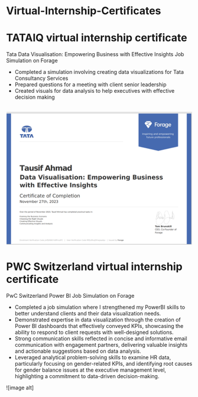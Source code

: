 # Virtual-Internship-Certificates

# TATAIQ virtual internship certificate

 Tata Data Visualisation: Empowering Business with Effective Insights Job
    Simulation on Forage
  * Completed a simulation involving creating data visualizations for Tata
     Consultancy Services
  * Prepared questions for a meeting with client senior leadership
  * Created visuals for data analysis to help executives with effective decision
     making

    
 ![image alt](https://github.com/22TAUSIF/Virtual-Internship-Certificates/blob/a41f7632b9d81b6abd629e47ae4b0225f352d6b5/TATAIQ%20virtual%20internship%20certificate%20Screenshot%202024%20oct%2013.png)

# PWC Switzerland virtual internship certificate
  PwC Switzerland Power BI Job Simulation on Forage
   * Completed a job simulation where I strengthened my PowerBI skills to better
       understand clients and their data visualization needs.
   * Demonstrated expertise in data visualization through the creation of Power BI
       dashboards that effectively conveyed KPIs, showcasing the ability to respond
       to client requests with well-designed solutions.
   * Strong communication skills reflected in concise and informative email
      communication with engagement partners, delivering valuable insights and
      actionable suggestions based on data analysis.
   * Leveraged analytical problem-solving skills to examine HR data, particularly
      focusing on gender-related KPIs, and identifying root causes for gender
      balance issues at the executive management level, highlighting a commitment
      to data-driven decision-making.

![image alt]
 
